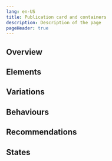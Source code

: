 ```yaml
---
lang: en-US
title: Publication card and containers
description: Description of the page
pageHeader: true
---
```


## Overview

## Elements

## Variations

## Behaviours

## Recommendations

## States